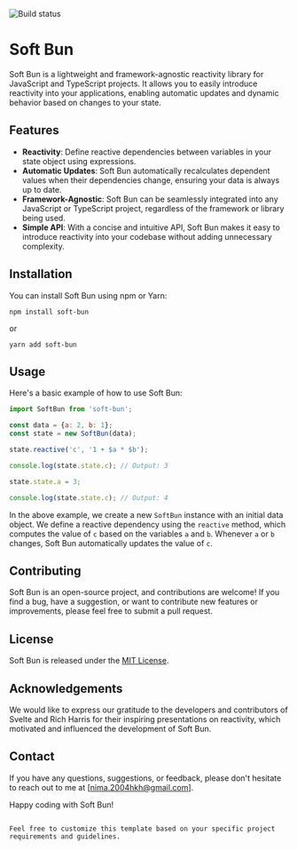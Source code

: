 ![Build status](https://github.com/nimatrengo/sweet_bun/actions/workflows/release.yml/badge.svg)

# Soft Bun

Soft Bun is a lightweight and framework-agnostic reactivity library for JavaScript and TypeScript projects. It allows you to easily introduce reactivity into your applications, enabling automatic updates and dynamic behavior based on changes to your state.

## Features

- **Reactivity**: Define reactive dependencies between variables in your state object using expressions.
- **Automatic Updates**: Soft Bun automatically recalculates dependent values when their dependencies change, ensuring your data is always up to date.
- **Framework-Agnostic**: Soft Bun can be seamlessly integrated into any JavaScript or TypeScript project, regardless of the framework or library being used.
- **Simple API**: With a concise and intuitive API, Soft Bun makes it easy to introduce reactivity into your codebase without adding unnecessary complexity.

## Installation

You can install Soft Bun using npm or Yarn:

```shell
npm install soft-bun
```

or

```shell
yarn add soft-bun
```

## Usage

Here's a basic example of how to use Soft Bun:

```javascript
import SoftBun from 'soft-bun';

const data = {a: 2, b: 1};
const state = new SoftBun(data);

state.reactive('c', '1 + $a * $b');

console.log(state.state.c); // Output: 3

state.state.a = 3;

console.log(state.state.c); // Output: 4
```

In the above example, we create a new `SoftBun` instance with an initial data object. We define a reactive dependency using the `reactive` method, which computes the value of `c` based on the variables `a` and `b`. Whenever `a` or `b` changes, Soft Bun automatically updates the value of `c`.

## Contributing

Soft Bun is an open-source project, and contributions are welcome! If you find a bug, have a suggestion, or want to contribute new features or improvements, please feel free to submit a pull request.

## License

Soft Bun is released under the [MIT License](https://opensource.org/licenses/MIT).

## Acknowledgements

We would like to express our gratitude to the developers and contributors of Svelte and Rich Harris for their inspiring presentations on reactivity, which motivated and influenced the development of Soft Bun.

## Contact

If you have any questions, suggestions, or feedback, please don't hesitate to reach out to me at [nima.2004hkh@gmail.com].

Happy coding with Soft Bun!

```

Feel free to customize this template based on your specific project requirements and guidelines.
```
